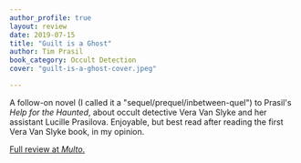 ```yaml
---
author_profile: true
layout: review
date: 2019-07-15
title: "Guilt is a Ghost"
author: Tim Prasil
book_category: Occult Detection
cover: "guilt-is-a-ghost-cover.jpeg"

---
```

A follow-on novel (I called it a "sequel/prequel/inbetween-quel") to Prasil's *Help for the Haunted*, about occult detective Vera Van Slyke and her assistant Lucille Prasilova.  Enjoyable, but best read after reading the first Vera Van Slyke book, in my opinion.

[Full review at *Multo*.](https://multoghost.wordpress.com/2019/07/15/reading-guilt-is-a-ghost/)